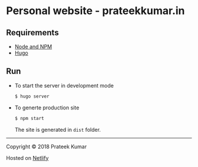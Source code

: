 # Personal website - prateekkumar.in

## Requirements

* [Node and NPM](https://nodejs.org/en/)
* [Hugo](https://gohugo.io/)

## Run

* To start the server in development mode
  ```sh
  $ hugo server
  ```
* To generte production site
  ```sh
  $ npm start
  ```
  The site is generated in `dist` folder.

---
Copyright &copy; 2018 Prateek Kumar

Hosted on [Netlify](https://www.netlify.com)
